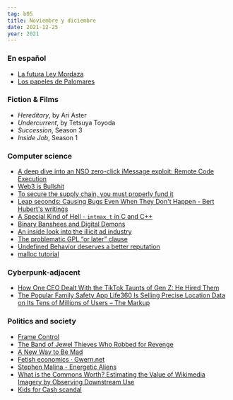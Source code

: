 ```yaml
---
tag: b05
title: Noviembre y diciembre
date: 2021-12-25
year: 2021
---
```


### En español

- [La futura Ley Mordaza](https://asihablociceron.blogspot.com/2021/11/la-futura-ley-mordaza.html)
- [Los papeles de Palomares](https://especiales.datadista.com/playa-burbuja/palomares-un-secreto-urbanizable/los-papeles-de-palomares/)

### Fiction & Films

- *Hereditary*, by Ari Aster
- *Undercurrent*, by Tetsuya Toyoda
- *Succession*, Season 3
- *Inside Job*, Season 1

### Computer science

- [A deep dive into an NSO zero-click iMessage exploit: Remote Code Execution](https://googleprojectzero.blogspot.com/2021/12/a-deep-dive-into-nso-zero-click.html?m=1)
- [Web3 is Bullshit](https://www.stephendiehl.com/blog/web3-bullshit.html)
- [To secure the supply chain, you must properly fund it](https://ariadne.space/2021/12/11/to-secure-the-supply-chain-you-must-properly-fund-it/)
- [Leap seconds: Causing Bugs Even When They Don't Happen - Bert Hubert's writings](https://berthub.eu/articles/posts/leapseconds-expose-bugs-even-when-they-dont-happen/)
- [A Special Kind of Hell - `intmax_t` in C and C++](https://thephd.dev/intmax_t-hell-c++-c)
- [Binary Banshees and Digital Demons](https://thephd.dev/binary-banshees-digital-demons-abi-c-c++-help-me-god-please)
- [An inside look into the illicit ad industry](https://ariadne.space/2021/11/04/an-inside-look-into-the-illicit-ad-industry/)
- [The problematic GPL “or later” clause](https://ariadne.space/2021/11/16/the-problematic-gpl-or-later-clause/)
- [Undefined Behavior deserves a better reputation](https://www.ralfj.de/blog/2021/11/18/ub-good-idea.html)
- [malloc tutorial](https://danluu.com/malloc-tutorial/)

### Cyberpunk-adjacent

- [How One CEO Dealt With the TikTok Taunts of Gen Z: He Hired Them](https://www.wsj.com/articles/how-one-ceo-dealt-with-the-tiktok-taunts-of-gen-z-he-hired-them-11598205883)
- [The Popular Family Safety App Life360 Is Selling Precise Location Data on Its Tens of Millions of Users – The Markup](https://themarkup.org/privacy/2021/12/06/the-popular-family-safety-app-life360-is-selling-precise-location-data-on-its-tens-of-millions-of-user)

### Politics and society

- [Frame Control](https://knowingless.com/2021/11/27/frame-control/)
- [The Band of Jewel Thieves Who Robbed for Revenge](https://www.newyorker.com/magazine/2010/04/12/the-pink-panthers)
- [A New Way to Be Mad](https://www.theatlantic.com/magazine/archive/2000/12/a-new-way-to-be-mad/304671/)
- [Fetish economics · Gwern.net](https://www.gwern.net/Questions#fetish-economics)
- [Stephen Malina - Energetic Aliens](https://www.gwern.net/docs/www/stephenmalina.com/1314ce483bb7e9e231a1c906b1ae2b56ee312d46.html)
- [What is the Commons Worth? Estimating the Value of Wikimedia Imagery by Observing Downstream Use](https://www.gwern.net/docs/economics/copyright/2018-erickson.pdf)
- [Kids for Cash scandal](https://en.wikipedia.org/wiki/Kids_for_cash_scandal)